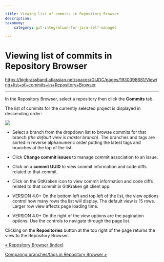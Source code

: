 ```yaml
---

title: Viewing list of commits in Repository Browser
description:
taxonomy:
    category: git-integration-for-jira-self-managed

---
```


# Viewing list of commits in Repository Browser

<https://bigbrassband.atlassian.net/spaces/GIJDC/pages/1930398681/Viewing+list+of+commits+in+Repository+Browser>

* * *

In the Repository Browser, select a repository then click the **Commits** tab.

The list of commits for the currently selected project is displayed in descending order:

![](https://bigbrassband.atlassian.net/wiki/download/attachments/1930398681/gitserver-repo-browser-commits-view.png?version=1&modificationDate=1639989549090&cacheVersion=1&api=v2)

*   Select a branch from the dropdown list to browse commits for that branch _(the default view is master branch)_. The branches and tags are sorted in reverse alphanumeric order putting the latest tags and branches at the top of the list.

*   Click **Change commit issues** to manage commit association to an issue.

*   Click on a **commit UUID** to view commit information and code diffs related to that commit.

*   Click on the GitKraken icon to view commit information and code diffs related to that commit in GitKraken git client app.

*   VERSION 4.0+ On the bottom left and top left of the list, the view options control how many rows the list will display. The default view is 15 rows. Larger row view affects page loading time.

*   VERSION 4.0+ On the right of the view options are the pagination options. Use the controls to navigate through the page list.


Clicking on the **Repositories** button at the top right of the page returns the view to the Repository Browser.

[« Repository Browser (index)](/git-integration-for-jira-self-managed/Repository-Browser)

[Comparing branches/tags in Repository Browser »](/wiki/spaces/GIJDC/pages/1930398705)

